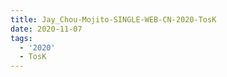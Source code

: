 ```yaml
---
title: Jay_Chou-Mojito-SINGLE-WEB-CN-2020-TosK
date: 2020-11-07
tags: 
  - '2020'
  - TosK
---
```



<retrotxt v-slot>
</retrotxt>

<a-player 
    :options="{
        audio: [
          {
            name: 'Mojito',
            artist: '周杰倫',
            url: 'https://goindex.65style.workers.dev/3:/Music/MP3/Jay_Chou-Mojito-SINGLE-WEB-CN-2020-TosK/01-jay_chou-mojito.mp3',
            cover: '',
            theme: '#ebd0c2'
          },
        ]
    }"
/>

<download url="https://mirrorace.org/m/31VwK"/>

